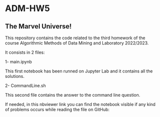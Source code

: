 # ADM-HW5
## The Marvel Universe!

This repository contains the code related to the third homework of the course Algorithmic Methods of Data Mining and Laboratory 2022/2023.

It consists in 2 files:

1- main.ipynb

This first notebook has been runned on Jupyter Lab and it contains all the solutions. 

2- CommandLine.sh

This second file contains the answer to the command line question.

If needed, in this nbviewer link you can find the notebook visible if any kind of problems occurs while reading the file on GitHub: 
